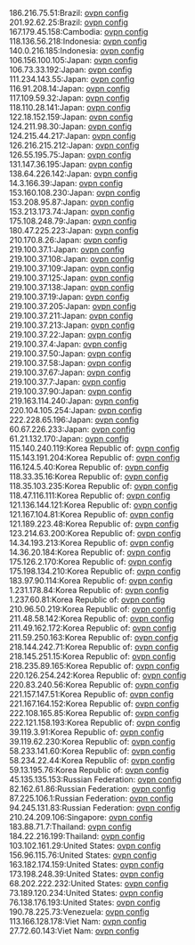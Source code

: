 186.216.75.51:Brazil: [ovpn config](vpn/186_216_75_51.ovpn)  
201.92.62.25:Brazil: [ovpn config](vpn/201_92_62_25.ovpn)  
167.179.45.158:Cambodia: [ovpn config](vpn/167_179_45_158.ovpn)  
118.136.56.218:Indonesia: [ovpn config](vpn/118_136_56_218.ovpn)  
140.0.216.185:Indonesia: [ovpn config](vpn/140_0_216_185.ovpn)  
106.156.100.105:Japan: [ovpn config](vpn/106_156_100_105.ovpn)  
106.73.33.192:Japan: [ovpn config](vpn/106_73_33_192.ovpn)  
111.234.143.55:Japan: [ovpn config](vpn/111_234_143_55.ovpn)  
116.91.208.14:Japan: [ovpn config](vpn/116_91_208_14.ovpn)  
117.109.59.32:Japan: [ovpn config](vpn/117_109_59_32.ovpn)  
118.110.28.141:Japan: [ovpn config](vpn/118_110_28_141.ovpn)  
122.18.152.159:Japan: [ovpn config](vpn/122_18_152_159.ovpn)  
124.211.98.30:Japan: [ovpn config](vpn/124_211_98_30.ovpn)  
124.215.44.217:Japan: [ovpn config](vpn/124_215_44_217.ovpn)  
126.216.215.212:Japan: [ovpn config](vpn/126_216_215_212.ovpn)  
126.55.195.75:Japan: [ovpn config](vpn/126_55_195_75.ovpn)  
131.147.36.195:Japan: [ovpn config](vpn/131_147_36_195.ovpn)  
138.64.226.142:Japan: [ovpn config](vpn/138_64_226_142.ovpn)  
14.3.166.39:Japan: [ovpn config](vpn/14_3_166_39.ovpn)  
153.160.108.230:Japan: [ovpn config](vpn/153_160_108_230.ovpn)  
153.208.95.87:Japan: [ovpn config](vpn/153_208_95_87.ovpn)  
153.213.173.74:Japan: [ovpn config](vpn/153_213_173_74.ovpn)  
175.108.248.79:Japan: [ovpn config](vpn/175_108_248_79.ovpn)  
180.47.225.223:Japan: [ovpn config](vpn/180_47_225_223.ovpn)  
210.170.8.26:Japan: [ovpn config](vpn/210_170_8_26.ovpn)  
219.100.37.1:Japan: [ovpn config](vpn/219_100_37_1.ovpn)  
219.100.37.108:Japan: [ovpn config](vpn/219_100_37_108.ovpn)  
219.100.37.109:Japan: [ovpn config](vpn/219_100_37_109.ovpn)  
219.100.37.125:Japan: [ovpn config](vpn/219_100_37_125.ovpn)  
219.100.37.138:Japan: [ovpn config](vpn/219_100_37_138.ovpn)  
219.100.37.19:Japan: [ovpn config](vpn/219_100_37_19.ovpn)  
219.100.37.205:Japan: [ovpn config](vpn/219_100_37_205.ovpn)  
219.100.37.211:Japan: [ovpn config](vpn/219_100_37_211.ovpn)  
219.100.37.213:Japan: [ovpn config](vpn/219_100_37_213.ovpn)  
219.100.37.22:Japan: [ovpn config](vpn/219_100_37_22.ovpn)  
219.100.37.4:Japan: [ovpn config](vpn/219_100_37_4.ovpn)  
219.100.37.50:Japan: [ovpn config](vpn/219_100_37_50.ovpn)  
219.100.37.58:Japan: [ovpn config](vpn/219_100_37_58.ovpn)  
219.100.37.67:Japan: [ovpn config](vpn/219_100_37_67.ovpn)  
219.100.37.7:Japan: [ovpn config](vpn/219_100_37_7.ovpn)  
219.100.37.90:Japan: [ovpn config](vpn/219_100_37_90.ovpn)  
219.163.114.240:Japan: [ovpn config](vpn/219_163_114_240.ovpn)  
220.104.105.254:Japan: [ovpn config](vpn/220_104_105_254.ovpn)  
222.228.65.196:Japan: [ovpn config](vpn/222_228_65_196.ovpn)  
60.67.226.233:Japan: [ovpn config](vpn/60_67_226_233.ovpn)  
61.21.132.170:Japan: [ovpn config](vpn/61_21_132_170.ovpn)  
115.140.240.119:Korea Republic of: [ovpn config](vpn/115_140_240_119.ovpn)  
115.143.191.204:Korea Republic of: [ovpn config](vpn/115_143_191_204.ovpn)  
116.124.5.40:Korea Republic of: [ovpn config](vpn/116_124_5_40.ovpn)  
118.33.35.16:Korea Republic of: [ovpn config](vpn/118_33_35_16.ovpn)  
118.35.103.235:Korea Republic of: [ovpn config](vpn/118_35_103_235.ovpn)  
118.47.116.111:Korea Republic of: [ovpn config](vpn/118_47_116_111.ovpn)  
121.136.144.121:Korea Republic of: [ovpn config](vpn/121_136_144_121.ovpn)  
121.167.104.81:Korea Republic of: [ovpn config](vpn/121_167_104_81.ovpn)  
121.189.223.48:Korea Republic of: [ovpn config](vpn/121_189_223_48.ovpn)  
123.214.63.200:Korea Republic of: [ovpn config](vpn/123_214_63_200.ovpn)  
14.34.193.213:Korea Republic of: [ovpn config](vpn/14_34_193_213.ovpn)  
14.36.20.184:Korea Republic of: [ovpn config](vpn/14_36_20_184.ovpn)  
175.126.2.170:Korea Republic of: [ovpn config](vpn/175_126_2_170.ovpn)  
175.198.134.210:Korea Republic of: [ovpn config](vpn/175_198_134_210.ovpn)  
183.97.90.114:Korea Republic of: [ovpn config](vpn/183_97_90_114.ovpn)  
1.231.178.84:Korea Republic of: [ovpn config](vpn/1_231_178_84.ovpn)  
1.237.60.81:Korea Republic of: [ovpn config](vpn/1_237_60_81.ovpn)  
210.96.50.219:Korea Republic of: [ovpn config](vpn/210_96_50_219.ovpn)  
211.48.58.142:Korea Republic of: [ovpn config](vpn/211_48_58_142.ovpn)  
211.49.162.172:Korea Republic of: [ovpn config](vpn/211_49_162_172.ovpn)  
211.59.250.163:Korea Republic of: [ovpn config](vpn/211_59_250_163.ovpn)  
218.144.242.71:Korea Republic of: [ovpn config](vpn/218_144_242_71.ovpn)  
218.145.251.15:Korea Republic of: [ovpn config](vpn/218_145_251_15.ovpn)  
218.235.89.165:Korea Republic of: [ovpn config](vpn/218_235_89_165.ovpn)  
220.126.254.242:Korea Republic of: [ovpn config](vpn/220_126_254_242.ovpn)  
220.83.240.56:Korea Republic of: [ovpn config](vpn/220_83_240_56.ovpn)  
221.157.147.51:Korea Republic of: [ovpn config](vpn/221_157_147_51.ovpn)  
221.167.164.152:Korea Republic of: [ovpn config](vpn/221_167_164_152.ovpn)  
222.108.165.85:Korea Republic of: [ovpn config](vpn/222_108_165_85.ovpn)  
222.121.158.193:Korea Republic of: [ovpn config](vpn/222_121_158_193.ovpn)  
39.119.3.91:Korea Republic of: [ovpn config](vpn/39_119_3_91.ovpn)  
39.119.62.230:Korea Republic of: [ovpn config](vpn/39_119_62_230.ovpn)  
58.233.141.60:Korea Republic of: [ovpn config](vpn/58_233_141_60.ovpn)  
58.234.22.44:Korea Republic of: [ovpn config](vpn/58_234_22_44.ovpn)  
59.13.195.76:Korea Republic of: [ovpn config](vpn/59_13_195_76.ovpn)  
45.135.135.153:Russian Federation: [ovpn config](vpn/45_135_135_153.ovpn)  
82.162.61.86:Russian Federation: [ovpn config](vpn/82_162_61_86.ovpn)  
87.225.106.1:Russian Federation: [ovpn config](vpn/87_225_106_1.ovpn)  
94.245.131.83:Russian Federation: [ovpn config](vpn/94_245_131_83.ovpn)  
210.24.209.106:Singapore: [ovpn config](vpn/210_24_209_106.ovpn)  
183.88.71.7:Thailand: [ovpn config](vpn/183_88_71_7.ovpn)  
184.22.216.199:Thailand: [ovpn config](vpn/184_22_216_199.ovpn)  
103.102.161.29:United States: [ovpn config](vpn/103_102_161_29.ovpn)  
156.96.115.76:United States: [ovpn config](vpn/156_96_115_76.ovpn)  
163.182.174.159:United States: [ovpn config](vpn/163_182_174_159.ovpn)  
173.198.248.39:United States: [ovpn config](vpn/173_198_248_39.ovpn)  
68.202.222.232:United States: [ovpn config](vpn/68_202_222_232.ovpn)  
73.189.120.234:United States: [ovpn config](vpn/73_189_120_234.ovpn)  
76.138.176.193:United States: [ovpn config](vpn/76_138_176_193.ovpn)  
190.78.225.73:Venezuela: [ovpn config](vpn/190_78_225_73.ovpn)  
113.166.128.178:Viet Nam: [ovpn config](vpn/113_166_128_178.ovpn)  
27.72.60.143:Viet Nam: [ovpn config](vpn/27_72_60_143.ovpn)  
